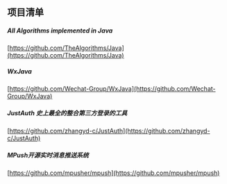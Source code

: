 ## 项目清单

#####  All Algorithms implemented in Java
[https://github.com/TheAlgorithms/Java](https://github.com/TheAlgorithms/Java)

##### WxJava
[https://github.com/Wechat-Group/WxJava](https://github.com/Wechat-Group/WxJava)

##### JustAuth  史上最全的整合第三方登录的工具
[https://github.com/zhangyd-c/JustAuth](https://github.com/zhangyd-c/JustAuth)


#####  MPush开源实时消息推送系统  
[https://github.com/mpusher/mpush](https://github.com/mpusher/mpush)  

